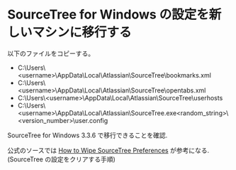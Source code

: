 # SourceTree for Windows の設定を新しいマシンに移行する

以下のファイルをコピーする。

- C:\Users\\&lt;username&gt;\AppData\Local\Atlassian\SourceTree\bookmarks.xml
- C:\Users\\&lt;username&gt;\AppData\Local\Atlassian\SourceTree\opentabs.xml
- C:\Users\\&lt;username&gt;\AppData\Local\Atlassian\SourceTree\userhosts
- C:\Users\\&lt;username&gt;\AppData\Local\Atlassian\SourceTree.exe&lt;random_string&gt;\\&lt;version_number&gt;\user.config

SourceTree for Windows 3.3.6 で移行できることを確認.

公式のソースでは [How to Wipe SourceTree Preferences](https://confluence.atlassian.com/sourcetreekb/how-to-wipe-sourcetree-preferences-412484640.html) が参考になる. (SourceTree の設定をクリアする手順)
